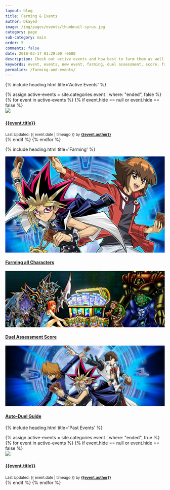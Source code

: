 ```yaml
---
layout: blog
title: Farming & Events
author: Dkayed
image: /img/pages/events/thumbnail-syrus.jpg
category: page
sub-category: main
order: 5
comments: false
date: 2018-03-17 01:29:00 -0600
description: Check out active events and how best to farm them as well as events that have happened in the past!
keywords: event, events, new event, farming, duel assessment, score, farm decks
permalink: /farming-and-events/
---
```


{% include heading.html title='Active Events' %}

<div class="row card-collection">
  {% assign active-events = site.categories.event | where: "ended", false %}
  {% for event in active-events %}
    {% if event.hide == null or event.hide == false %}
    <div class="col-sm-6 col-12 card-deck">
      <div class="card">
        <div class="zoom">
          <a href="{{event.url}}" class="gallerypic" title="">
            <img src="{{event.image}}" class="card-img-top lazyload" />
          </a>
        </div>
        <div class="card-block text-white">
          <a href="{{ event.url }}">
            <h4 class="card-title">{{event.title}}</h4>
          </a>
          <div class="text-white">
            <small class="text-muted">Last Updated: {{ event.date | timeago }}
              by <b><a class="text-warning" href="/authors/{{event.author}}.html">{{event.author}}</a></b> <!-- TODO: CHECK IF AUTHOR HAS PROFILE FIRST -->
            </small>
          </div>
        </div>
      </div>
    </div>
    {% endif %}
  {% endfor %}
</div>

{% include heading.html title='Farming' %}

<div class="row card-collection">
  <div class="col-sm-6">
    <div class="card">
      <div class="zoom">
        <a href="/farming/all-characters/" class="gallerypic" title="">
          <img src="/img/pages/farming/all-characters/thumbnail.png" class="card-img-top lazyload" />
        </a>
      </div>
      <div class="card-block text-white">
        <a href="/farming/all-characters/">
          <h4 class="card-title">Farming all Characters</h4>
        </a>
      </div>
    </div>
  </div>
  <div class="col-sm-6">
    <div class="card">
      <div class="zoom">
        <a href="/farming/duel-assessment-score/" class="gallerypic" title="">
          <img src="/img/pages/farming/duel-assesment-score/thumbnail.jpg" class="card-img-top lazyload" />
        </a>
      </div>
      <div class="card-block text-white">
        <a href="/farming/duel-assessment-score/">
          <h4 class="card-title">Duel Assessment Score</h4>
        </a>
      </div>
    </div>
  </div>
  <div class="col-sm-6">
    <div class="card">
      <div class="zoom">
        <a href="/farming/auto-duel-guide/" class="gallerypic" title="">
          <img src="/img/content/guides/banner3.jpg" class="card-img-top lazyload" />
        </a>
      </div>
      <div class="card-block text-white">
        <a href="/farming/auto-duel-guide/">
          <h4 class="card-title">Auto-Duel Guide</h4>
        </a>
      </div>
    </div>
  </div>
</div>


{% include heading.html title='Past Events' %}

<div class="row card-collection">
  {% assign active-events = site.categories.event | where: "ended", true %}
  {% for event in active-events %}
    {% if event.hide == null or event.hide == false %}
    <div class="col-sm-6 col-12 card-deck">
      <div class="card">
        <div class="zoom">
          <a href="{{event.url}}" class="gallerypic" title="">
            <img src="{{event.image}}" class="card-img-top lazyload" />
          </a>
        </div>
        <div class="card-block text-white">
          <a href="{{ event.url }}">
            <h4 class="card-title">{{event.title}}</h4>
          </a>
          <div class="text-white">
            <small class="text-muted">Last Updated: {{ event.date | timeago }}
              by <b><a class="text-warning" href="/authors/{{event.author}}.html">{{event.author}}</a></b> <!-- TODO: CHECK IF AUTHOR HAS PROFILE FIRST -->
            </small>
          </div>
        </div>
      </div>
    </div>
    {% endif %}
  {% endfor %}
</div>

<!--
<ul>
  {% for event in site.categories.event offset: 4 limit:16 %}
    {% if event.hide == null or event.hide == false %}
      <li>
        <a href="{{ event.url }}">{{ event.title }}</a>
      </li>
    {% endif %}
  {% endfor %}
</ul>
-->

